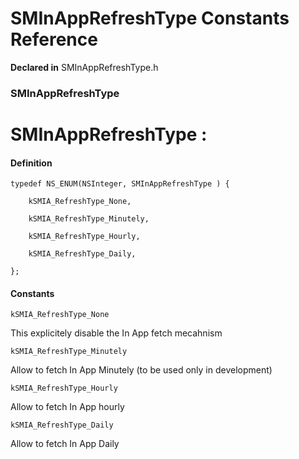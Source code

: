 # SMInAppRefreshType Constants Reference

**Declared in** SMInAppRefreshType.h  

### SMInAppRefreshType

<h1>SMInAppRefreshType :</h1>

#### Definition
    typedef NS_ENUM(NSInteger, SMInAppRefreshType ) {   
        
        kSMIA_RefreshType_None,
        
        kSMIA_RefreshType_Minutely,
        
        kSMIA_RefreshType_Hourly,
        
        kSMIA_RefreshType_Daily,
        
    };

#### Constants

<a name="" title="kSMIA_RefreshType_None"></a><code>kSMIA_RefreshType_None</code>

This explicitely disable the In App fetch  mecahnism

<a name="" title="kSMIA_RefreshType_Minutely"></a><code>kSMIA_RefreshType_Minutely</code>

Allow to fetch In App Minutely (to be used only in development)

<a name="" title="kSMIA_RefreshType_Hourly"></a><code>kSMIA_RefreshType_Hourly</code>

Allow to fetch In App hourly

<a name="" title="kSMIA_RefreshType_Daily"></a><code>kSMIA_RefreshType_Daily</code>

Allow to fetch In App Daily

